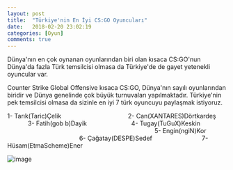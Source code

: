 ```yaml
---
layout: post
title:  "Türkiye'nin En İyi CS:GO Oyuncuları"
date:   2018-02-20 23:02:19
categories: [Oyun]
comments: true
---
```

Dünya'nın en çok oynanan oyunlarından biri olan kısaca CS:GO'nun Dünya'da fazla Türk temsilcisi olmasa da Türkiye'de de gayet yetenekli oyuncular var.

Counter Strike Global Offensive kısaca CS:GO, Dünya'nın sayılı oyunlarından biridir ve Dünya genelinde çok büyük turnuvaları yapılmaktadır. Türkiye'nin pek temsilcisi olmasa da sizinle en iyi 7 türk oyuncuyu paylaşmak istiyoruz.



1- Tarık(Taric)Çelik                                         
2- Can(XANTARES)Dörtkardeş                     
3- Fatih(gob b)Dayik                              
4- Tugay(TuGuX)Keskin                                                                                                          
5- Engin(ngiN)Kor                                                          
6- Çağatay(DESPE)Sedef                               
7- Hüsam(EtmaScheme)Ener                                                    
               
               
![image](https://www.m-powers.net/wp-content/uploads/2016/12/cs-go-817x320.png)
